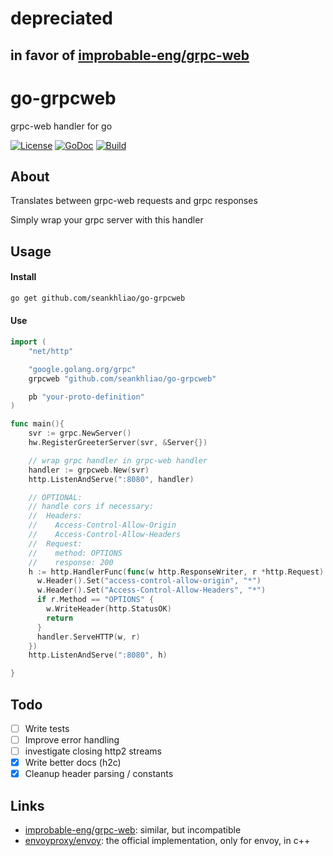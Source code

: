 # depreciated
## in favor of [improbable-eng/grpc-web](https://github.com/improbable-eng/grpc-web/tree/master/go/grpcweb)

# go-grpcweb

grpc-web handler for go

[![License](https://img.shields.io/github/license/seankhliao/go-grpcweb.svg?style=for-the-badge&maxAge=31536000)](LICENSE)
[![GoDoc](https://img.shields.io/badge/godoc-reference-5272B4.svg?style=for-the-badge&maxAge=31536000)](https://godoc.org/github.com/seankhliao/go-grpcweb)
[![Build](https://badger.seankhliao.com/i/github_seankhliao_go-grpcweb)](https://badger.seankhliao.com/l/github_seankhliao_go-grpcweb)

## About

Translates between grpc-web requests and grpc responses

Simply wrap your grpc server with this handler

## Usage

#### Install

```sh
go get github.com/seankhliao/go-grpcweb
```

#### Use

```go
import (
    "net/http"

    "google.golang.org/grpc"
    grpcweb "github.com/seankhliao/go-grpcweb"

    pb "your-proto-definition"
)

func main(){
    svr := grpc.NewServer()
    hw.RegisterGreeterServer(svr, &Server{})

    // wrap grpc handler in grpc-web handler
    handler := grpcweb.New(svr)
    http.ListenAndServe(":8080", handler)

    // OPTIONAL:
    // handle cors if necessary:
    //  Headers:
    //    Access-Control-Allow-Origin
    //    Access-Control-Allow-Headers
    //  Request:
    //    method: OPTIONS
    //    response: 200
    h := http.HandlerFunc(func(w http.ResponseWriter, r *http.Request) {
      w.Header().Set("access-control-allow-origin", "*")
      w.Header().Set("Access-Control-Allow-Headers", "*")
      if r.Method == "OPTIONS" {
        w.WriteHeader(http.StatusOK)
        return
      }
      handler.ServeHTTP(w, r)
    })
    http.ListenAndServe(":8080", h)

}
```

## Todo

- [ ] Write tests
- [ ] Improve error handling
- [ ] investigate closing http2 streams
- [x] Write better docs (h2c)
- [x] Cleanup header parsing / constants

## Links

- [improbable-eng/grpc-web](https://github.com/improbable-eng/grpc-web/tree/master/go/grpcweb): similar, but incompatible
- [envoyproxy/envoy](https://github.com/envoyproxy/envoy/tree/master/source/extensions/filters/http/grpc_web): the official implementation, only for envoy, in c++
